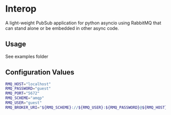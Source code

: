# Interop

A light-weight PubSub application for python asyncio using RabbitMQ that
can stand alone or be embedded in other async code.

## Usage
See examples folder

## Configuration Values
```bash
RMQ_HOST="localhost"
RMQ_PASSWORD="guest"
RMQ_PORT="5672"
RMQ_SCHEME="amqp"
RMQ_USER="guest"
RMQ_BROKER_URI="${RMQ_SCHEME}://${RMQ_USER}:${RMQ_PASSWORD}@${RMQ_HOST}:${RMQ_PORT}/%2F?connection_attempts=3&heartbeat=3600"

```